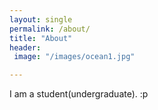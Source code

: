 ```yaml
---
layout: single
permalink: /about/
title: "About"
header:
 image: "/images/ocean1.jpg"

---
```


I am a student(undergraduate). :p





[comment]: <> (who is interested the many beauties of this world)

